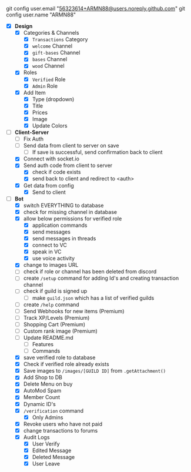 git config user.email "56323614+ARMN88@users.noreply.github.com"
git config user.name "ARMN88"

- [x] **Design**
  - [x] Categories & Channels
      - [x] `Transactions` Category
      - [x] `welcome` Channel
      - [x] `gift-bases` Channel
      - [x] `bases` Channel
      - [x] `wood` Channel
  - [x] Roles
      - [x] `Verified` Role
      - [x] `Admin` Role
  - [x] Add Item
      - [x] Type (dropdown)
      - [x] Title
      - [x] Prices
      - [x] Image
      - [x] Update Colors
- [ ] **Client-Server**
  - [ ] Fix Auth
  - [ ] Send data from client to server on save
    - [ ] If save is successful, send confirmation back to client
  - [x] Connect with socket.io
  - [x] Send auth code from client to server
      - [x] check if code exists
      - [x] send back to client and redirect to \<auth\>
  - [x] Get data from config
      - [x] Send to client
- [ ] **Bot**
  - [x] switch EVERYTHING to database
  - [x] check for missing channel in database
  - [x] allow below permissions for verified role
      - [x] application commands
      - [x] send messages
      - [x] send messages in threads
      - [x] connect to VC
      - [x] speak in VC
      - [x] use voice activity
  - [x] change to images URL
  - [ ] check if role or channel has been deleted from discord
  - [ ] create `/setup` command for adding Id's and creating transaction channel
  - [ ] check if guild is signed up
      - [ ] make `guild.json` which has a list of verified guilds
  - [ ] create `/help` command
  - [ ] Send Webhooks for new items (Premium)
  - [ ] Track XP/Levels (Premium)
  - [ ] Shopping Cart (Premium)
  - [ ] Custom rank image (Premium)
  - [ ] Update README.md
    - [ ] Features
    - [ ] Commands
  - [x] save verified role to database
  - [x] Check if verified role already exists
  - [x] Save images to `/images/[GUILD ID]` from `.getAttachment()`
  - [x] Add Shop to DB
  - [x] Delete Menu on buy
  - [x] AutoMod Spam
  - [x] Member Count
  - [x] Dynamic ID's
  - [x] `/verification` command
    - [x] Only Admins
  - [x] Revoke users who have not paid
  - [x] change transactions to forums
  - [x] Audit Logs
    - [x] User Verify
    - [x] Edited Message
    - [x] Deleted Message
    - [x] User Leave